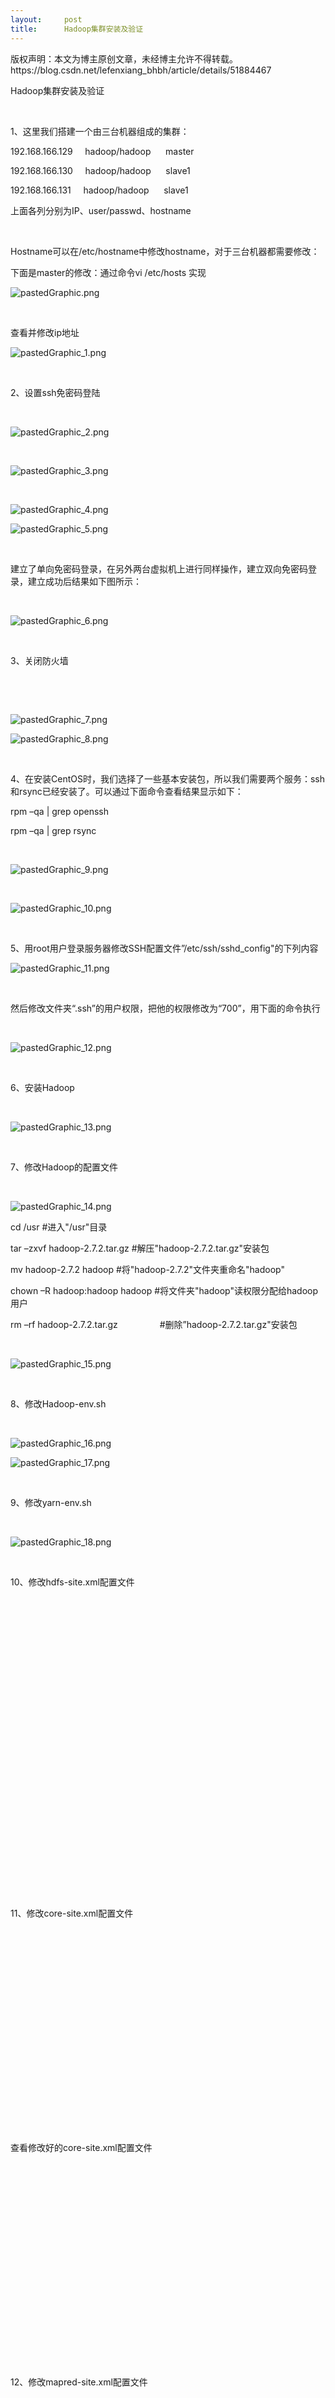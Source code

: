 ```yaml
---
layout:     post
title:      Hadoop集群安装及验证
---
```

<div id="article_content" class="article_content clearfix csdn-tracking-statistics" data-pid="blog" data-mod="popu_307" data-dsm="post">
								<div class="article-copyright">
					版权声明：本文为博主原创文章，未经博主允许不得转载。					https://blog.csdn.net/lefenxiang_bhbh/article/details/51884467				</div>
								            <link rel="stylesheet" href="https://csdnimg.cn/release/phoenix/template/css/ck_htmledit_views-f76675cdea.css">
						<div class="htmledit_views" id="content_views">
                
<p>Hadoop集群安装及验证</p>
<p><br></p>
<p>1、这里我们搭建一个由三台机器组成的集群：</p>
<p>192.168.166.129     hadoop/hadoop      master</p>
<p>192.168.166.130     hadoop/hadoop      slave1</p>
<p>192.168.166.131     hadoop/hadoop      slave1</p>
<p>上面各列分别为IP、user/passwd、hostname</p>
<p><br></p>
<p>Hostname可以在/etc/hostname中修改hostname，对于三台机器都需要修改：</p>
<p>下面是master的修改：通过命令vi /etc/hosts 实现<span> </span></p>
<p><img src="" alt="pastedGraphic.png"></p>
<p><br></p>
<p>查看并修改ip地址</p>
<p><img src="" alt="pastedGraphic_1.png"></p>
<p><br></p>
<p>2、设置ssh免密码登陆</p>
<p><br></p>
<p><img src="" alt="pastedGraphic_2.png"></p>
<p><br></p>
<p><img src="" alt="pastedGraphic_3.png"></p>
<p><br></p>
<p><img src="" alt="pastedGraphic_4.png"></p>
<p><img src="" alt="pastedGraphic_5.png"></p>
<p><br></p>
<p>建立了单向免密码登录，在另外两台虚拟机上进行同样操作，建立双向免密码登录，建立成功后结果如下图所示：</p>
<p><br></p>
<p><img src="" alt="pastedGraphic_6.png"></p>
<p><br></p>
<p>3、关闭防火墙</p>
<p><br></p>
<p><br></p>
<p><img src="" alt="pastedGraphic_7.png"></p>
<p><img src="" alt="pastedGraphic_8.png"></p>
<p><br></p>
<p><span>4、</span>在安装CentOS时，我们选择了一些基本安装包，所以我们需要两个服务：ssh和rsync已经安装了。可以通过下面命令查看结果显示如下：</p>
<p>rpm –qa | grep openssh</p>
<p>rpm –qa | grep rsync</p>
<p><br></p>
<p><img src="" alt="pastedGraphic_9.png"></p>
<p><br></p>
<p><img src="" alt="pastedGraphic_10.png"></p>
<p><br></p>
<p>5、用root用户登录服务器修改SSH配置文件”/etc/ssh/sshd_config"的下列内容</p>
<p><img src="" alt="pastedGraphic_11.png"></p>
<p><br></p>
<p>然后修改文件夹“.ssh”的用户权限，把他的权限修改为“700”，用下面的命令执行</p>
<p><br></p>
<p><img src="" alt="pastedGraphic_12.png"></p>
<p><br></p>
<p>6、安装Hadoop</p>
<p><br></p>
<p><img src="" alt="pastedGraphic_13.png"></p>
<p><br></p>
<p>7、修改Hadoop的配置文件</p>
<p><br></p>
<p><img src="" alt="pastedGraphic_14.png"></p>
<p>cd /usr #进入"/usr"目录</p>
<p>tar –zxvf hadoop-2.7.2.tar.gz #解压"hadoop-2.7.2.tar.gz"安装包</p>
<p>mv hadoop-2.7.2 hadoop #将"hadoop-2.7.2"文件夹重命名"hadoop"</p>
<p>chown –R hadoop:hadoop hadoop #将文件夹"hadoop"读权限分配给hadoop用户</p>
<p>rm –rf hadoop-2.7.2.tar.gz                 #删除”hadoop-2.7.2.tar.gz"安装包</p>
<p><br></p>
<p><img src="" alt="pastedGraphic_15.png"></p>
<p><br></p>
<p>8、修改Hadoop-env.sh</p>
<p><br></p>
<p><img src="" alt="pastedGraphic_16.png"></p>
<p><img src="" alt="pastedGraphic_17.png"></p>
<p><br></p>
<p>9、修改yarn-env.sh</p>
<p><br></p>
<p><img src="" alt="pastedGraphic_18.png"></p>
<p><br></p>
<p>10、修改hdfs-site.xml配置文件</p>
<p><br></p>
<p><br></p>
<p> </p>
<p><br></p>
<p><br></p>
<p><br></p>
<p><br></p>
<p><br></p>
<p><br></p>
<p><br></p>
<p><br></p>
<p><br></p>
<p><br></p>
<p><br></p>
<p><br></p>
<p><br></p>
<p>11、修改core-site.xml配置文件 </p>
<p><br></p>
<p><br></p>
<p><br></p>
<p><br></p>
<p><br></p>
<p><br></p>
<p><br></p>
<p><br></p>
<p><br></p>
<p><br></p>
<p><br></p>
<p>查看修改好的core-site.xml配置文件 </p>
<p><br></p>
<p><br></p>
<p><br></p>
<p><br></p>
<p><br></p>
<p><br></p>
<p><br></p>
<p><br></p>
<p><br></p>
<p><br></p>
<p><br></p>
<p>12、修改mapred-site.xml配置文件 </p>
<p><br></p>
<p><br></p>
<p><br></p>
<p><br></p>
<p><br></p>
<p><br></p>
<p><br></p>
<p><br></p>
<p><br></p>
<p><br></p>
<p><br></p>
<p><br></p>
<p><br></p>
<p>13、修改yarn-site.xml配置文件</p>
<p><br></p>
<p><br></p>
<p><br></p>
<p><br></p>
<p><br></p>
<p><br></p>
<p><br></p>
<p><br></p>
<p><br></p>
<p><br></p>
<p> </p>
<p><br></p>
<p><br></p>
<p><br></p>
<p>14、修改masters和slaves </p>
<p><br></p>
<p><br></p>
<p> </p>
<p><br></p>
<p><br></p>
<p><br></p>
<p><br></p>
<p><br></p>
<p><br></p>
<p><br></p>
<p>15、上面配置完毕，我们基本上完成了90%，剩下就是复制。我们可以把整个hadoop复制过去：使用如下命令：sudo scp -r /usr/hadoop hadoop@slave1:~/复制到其他节点</p>
<p><br></p>
<p><img src="" alt="pastedGraphic_19.png"></p>
<p><br></p>
<p>查看/etc/profile文件的内容</p>
<p><br></p>
<p><img src="" alt="pastedGraphic_20.png"></p>
<p><br></p>
<p>16、格式化HDFS文件系统 hdfs namenode -format,出现successfully formatted为成功 </p>
<p><br></p>
<p><br></p>
<p><br></p>
<p><br></p>
<p><br></p>
<p><br></p>
<p><br></p>
<p><br></p>
<p><br></p>
<p><br></p>
<p><br></p>
<p>17、启动Hadoop </p>
<p><br></p>
<p><br></p>
<p><br></p>
<p><br></p>
<p> </p>
<p><br></p>
<p><br></p>
<p><br></p>
<p><br></p>
<p><br></p>
<p><br></p>
<p><br></p>
<p><br></p>
<p>18、验证，查看hadoop进程，master、slave节点分别用jps </p>
<p><br></p>
<p><br></p>
<p><br></p>
<p><br></p>
<p> </p>
<p><br></p>
<p><br></p>
<p><br></p>
<p> </p>
<p><br></p>
<p><br></p>
<p><br></p>
<p><br></p>
<p><br></p>
<p>19、wordcount示例程序测试过程</p>
<p><br></p>
<p>首先，建立一个测试目录并查看该目录是否创建成功，然后建立测试文件text.txt如下图所示： </p>
<p><br></p>
<p><br></p>
<p><br></p>
<p><br></p>
<p><br></p>
<p><br></p>
<p><br></p>
<p> </p>
<p><br></p>
<p><br></p>
<p><br></p>
<p><br></p>
<p><br></p>
<p><br></p>
<p><br></p>
<p><br></p>
<p><br></p>
<p><br></p>
<p>将测试文件放到测试目录中，待测试文件导入后执行wordcount程序 </p>
<p><br></p>
<p><br></p>
<p><br></p>
<p><br></p>
<p><br></p>
<p><br></p>
<p><br></p>
<p><br></p>
<p><br></p>
<p><br></p>
<p><br></p>
<p><br></p>
<p><br></p>
<p><br></p>
<p><br></p>
<p><br></p>
<p><br></p>
<p><br></p>
<p><br></p>
<p><br></p>
<p><br></p>
<p><br></p>
<p><br></p>
<p><br></p>
<p><br></p>
<p><br></p>
<p><br></p>
<p><br></p>
<p><br></p>
<p><br></p>
<p><br></p>
<p>查看是否得到output文件，并查看out<span style="font-size:11px;line-height:normal;font-family:Helvetica;">
</span>put文件夹里文件 </p>
<p><br></p>
<p><br></p>
<p><br></p>
<p> </p>
<p><br></p>
<p><br></p>
<p><br></p>
<p><br></p>
<p><br></p>
<p>最后，查看output文件内容 </p>
<div><br></div>
            </div>
                </div>